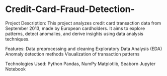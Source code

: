 # Credit-Card-Fraud-Detection-

Project Description:
This project analyzes credit card transaction data from September 2013, made by European cardholders. It aims to explore patterns, detect anomalies, and derive insights using data analysis techniques.

Features:
Data preprocessing and cleaning
Exploratory Data Analysis (EDA)
Anomaly detection methods
Visualization of transaction patterns

Technologies Used:
Python
Pandas, NumPy
Matplotlib, Seaborn
Jupyter Notebook
